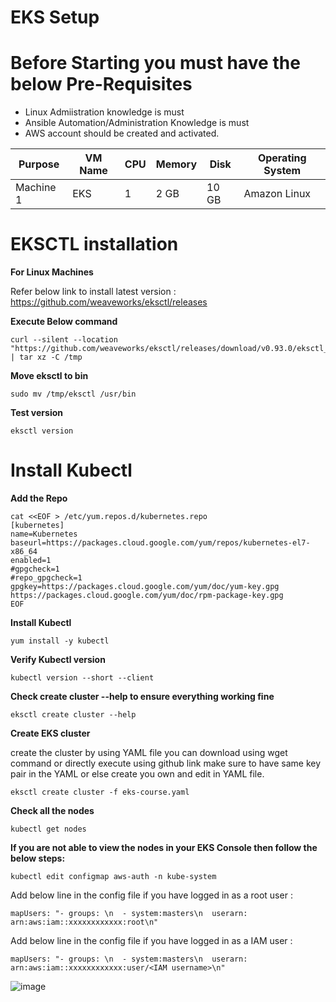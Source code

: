 # EKS Setup

# Before Starting you must have the below Pre-Requisites

- Linux Admiistration knowledge is must
- Ansible Automation/Administration Knowledge is must
- AWS account should be created and activated.


| Purpose   | VM Name          | CPU | Memory | Disk  | Operating System |
| -------   | ---------------- | --- | ------ | ----  | ---------------- |
| Machine 1 | EKS              |  1  | 2 GB   | 10 GB | Amazon Linux     |

# EKSCTL installation

**For Linux Machines**

Refer below link to install latest version :
https://github.com/weaveworks/eksctl/releases

**Execute Below command**
```
curl --silent --location "https://github.com/weaveworks/eksctl/releases/download/v0.93.0/eksctl_Linux_amd64.tar.gz" | tar xz -C /tmp 
```
**Move eksctl to bin**
```
sudo mv /tmp/eksctl /usr/bin
```
**Test version**
```
eksctl version
```

# Install Kubectl

**Add the Repo**
```
cat <<EOF > /etc/yum.repos.d/kubernetes.repo
[kubernetes]
name=Kubernetes
baseurl=https://packages.cloud.google.com/yum/repos/kubernetes-el7-x86_64
enabled=1
#gpgcheck=1
#repo_gpgcheck=1
gpgkey=https://packages.cloud.google.com/yum/doc/yum-key.gpg https://packages.cloud.google.com/yum/doc/rpm-package-key.gpg
EOF
```
**Install Kubectl**
```
yum install -y kubectl
```
**Verify Kubectl version**
```
kubectl version --short --client
```
**Check create cluster --help to ensure everything working fine**
```
eksctl create cluster --help
```
**Create EKS cluster**

create the cluster by using YAML file you can download using wget command or directly execute using github link make sure to have same key pair in the YAML or else create you own and edit in YAML file.

```
eksctl create cluster -f eks-course.yaml
```
**Check all the nodes**
```
kubectl get nodes
```
**If you are not able to view the nodes in your EKS Console then follow the below steps:**
```
kubectl edit configmap aws-auth -n kube-system
```

Add below line in the config file if you have logged in as a root user :
```
mapUsers: "- groups: \n  - system:masters\n  userarn: arn:aws:iam::xxxxxxxxxxxx:root\n"
```

Add below line in the config file if you have logged in as a IAM user :
```
mapUsers: "- groups: \n  - system:masters\n  userarn: arn:aws:iam::xxxxxxxxxxxx:user/<IAM username>\n"
```

![image](https://user-images.githubusercontent.com/99954871/167911005-5c91f745-a74f-4816-a234-2dfcc6f5cba7.png)
